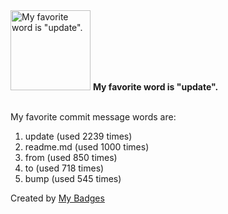 <img src="https://github.com/my-badges/my-badges/blob/master/src/all-badges/favorite-word/favorite-word.png?raw=true" alt="My favorite word is &quot;update&quot;." title="My favorite word is &quot;update&quot;." width="128">
<strong>My favorite word is &quot;update&quot;.</strong>
<br><br>

My favorite commit message words are:

1. update (used 2239 times)
2. readme.md (used 1000 times)
3. from (used 850 times)
4. to (used 718 times)
5. bump (used 545 times)


Created by <a href="https://github.com/my-badges/my-badges">My Badges</a>